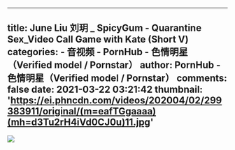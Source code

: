 
---
title: June Liu 刘玥 _ SpicyGum - Quarantine Sex_Video Call Game with Kate (Short V)
categories: 
    - 音视频
    - PornHub - 色情明星（Verified model / Pornstar）
author: PornHub - 色情明星（Verified model / Pornstar）
comments: false
date: 2021-03-22 03:21:42
thumbnail: 'https://ei.phncdn.com/videos/202004/02/299383911/original/(m=eafTGgaaaa)(mh=d3Tu2rH4iVd0CJ0u)11.jpg'
---

<div>   
<img src="https://ei.phncdn.com/videos/202004/02/299383911/original/(m=eafTGgaaaa)(mh=d3Tu2rH4iVd0CJ0u)11.jpg" referrerpolicy="no-referrer">  
</div>
            